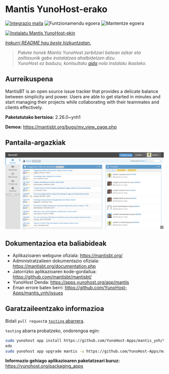 <!--
Ohart ongi: README hau automatikoki sortu da <https://github.com/YunoHost/apps/tree/master/tools/readme_generator>ri esker
EZ editatu eskuz.
-->

# Mantis YunoHost-erako

[![Integrazio maila](https://dash.yunohost.org/integration/mantis.svg)](https://dash.yunohost.org/appci/app/mantis) ![Funtzionamendu egoera](https://ci-apps.yunohost.org/ci/badges/mantis.status.svg) ![Mantentze egoera](https://ci-apps.yunohost.org/ci/badges/mantis.maintain.svg)

[![Instalatu Mantis YunoHost-ekin](https://install-app.yunohost.org/install-with-yunohost.svg)](https://install-app.yunohost.org/?app=mantis)

*[Irakurri README hau beste hizkuntzatan.](./ALL_README.md)*

> *Pakete honek Mantis YunoHost zerbitzari batean azkar eta zailtasunik gabe instalatzea ahalbidetzen dizu.*  
> *YunoHost ez baduzu, kontsultatu [gida](https://yunohost.org/install) nola instalatu ikasteko.*

## Aurreikuspena

MantisBT is an open source issue tracker that provides a delicate balance between simplicity and power. Users are able to get started in minutes and start managing their projects while collaborating with their teammates and clients effectively. 

**Paketatutako bertsioa:** 2.26.0~ynh1

**Demoa:** <https://mantisbt.org/bugs/my_view_page.php>

## Pantaila-argazkiak

![Mantis(r)en pantaila-argazkia](./doc/screenshots/modern_my_view.png)

## Dokumentazioa eta baliabideak

- Aplikazioaren webgune ofiziala: <https://mantisbt.org/>
- Administratzaileen dokumentazio ofiziala: <https://mantisbt.org/documentation.php>
- Jatorrizko aplikazioaren kode-gordailua: <https://github.com/mantisbt/mantisbt/>
- YunoHost Denda: <https://apps.yunohost.org/app/mantis>
- Eman errore baten berri: <https://github.com/YunoHost-Apps/mantis_ynh/issues>

## Garatzaileentzako informazioa

Bidali `pull request`a [`testing` abarrera](https://github.com/YunoHost-Apps/mantis_ynh/tree/testing).

`testing` abarra probatzeko, ondorengoa egin:

```bash
sudo yunohost app install https://github.com/YunoHost-Apps/mantis_ynh/tree/testing --debug
edo
sudo yunohost app upgrade mantis -u https://github.com/YunoHost-Apps/mantis_ynh/tree/testing --debug
```

**Informazio gehiago aplikazioaren paketatzeari buruz:** <https://yunohost.org/packaging_apps>
